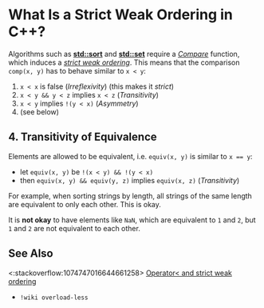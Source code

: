 # What Is a Strict Weak Ordering in C++?

Algorithms such as
**[std::sort](https://en.cppreference.com/w/cpp/algorithm/sort)** and
**[std::set](https://en.cppreference.com/w/cpp/container/map)** require a
*[Compare](https://en.cppreference.com/w/cpp/named_req/Compare)* function,
which induces a *[strict weak ordering](https://en.wikipedia.org/wiki/Weak_ordering#Strict_weak_orderings)*.
This means that the comparison `comp(x, y)` has to behave similar to `x < y`:
1. `x < x` is false (*Irreflexivity*) (this makes it *strict*)
2. `x < y && y < z` implies `x < z` (*Transitivity*)
3. `x < y` implies `!(y < x)` (*Asymmetry*)
4. (see below)

## 4. Transitivity of Equivalence
Elements are allowed to be equivalent, i.e. `equiv(x, y)` is similar to `x == y`:
- let `equiv(x, y)` be `!(x < y) && !(y < x)`
- then `equiv(x, y) && equiv(y, z)` implies `equiv(x, z)` (*Transitivity*)

For example, when sorting strings by length, all strings of the same length are
equivalent to only each other.
This is okay.

It is **not okay** to have elements like `NaN`, which are equivalent to
`1` and `2`, but `1` and `2` are not equivalent to each other.

## See Also
<:stackoverflow:1074747016644661258>
[Operator< and strict weak ordering](https://stackoverflow.com/q/979759/5740428)<br>
- `!wiki overload-less`
